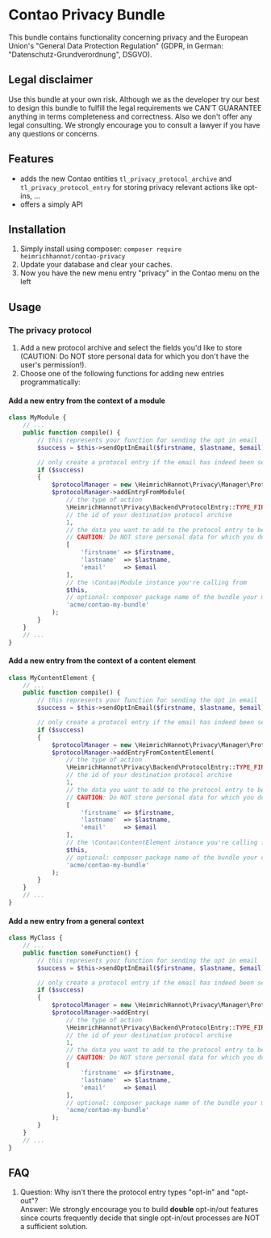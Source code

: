 # Contao Privacy Bundle

This bundle contains functionality concerning privacy and the European Union's "General Data Protection Regulation" (GDPR, in German: "Datenschutz-Grundverordnung", DSGVO).

## Legal disclaimer

Use this bundle at your own risk. Although we as the developer try our best to design this bundle to fulfill the legal requirements we CAN'T GUARANTEE anything in terms completeness and correctness. Also we don't offer any legal consulting. We strongly encourage you to consult a lawyer if you have any questions or concerns.

## Features

- adds the new Contao entities `tl_privacy_protocol_archive` and `tl_privacy_protocol_entry` for storing privacy relevant actions like opt-ins, ...
- offers a simply API

## Installation

1. Simply install using composer: `composer require heimrichhannot/contao-privacy`
2. Update your database and clear your caches.
3. Now you have the new menu entry "privacy" in the Contao menu on the left

## Usage

### The privacy protocol

1. Add a new protocol archive and select the fields you'd like to store (CAUTION: Do NOT store personal data for which you don't have the user's permission!).
2. Choose one of the following functions for adding new entries programmatically:

#### Add a new entry from the context of a module

```php
class MyModule {
    // ...
    public function compile() {
        // this represents your function for sending the opt in email
        $success = $this->sendOptInEmail($firstname, $lastname, $email);

        // only create a protocol entry if the email has indeed been sent
        if ($success)
        {
            $protocolManager = new \HeimrichHannot\Privacy\Manager\ProtocolManager();
            $protocolManager->addEntryFromModule(
                // the type of action
                \HeimrichHannot\Privacy\Backend\ProtocolEntry::TYPE_FIRST_OPT_IN,
                // the id of your destination protocol archive
                1,
                // the data you want to add to the protocol entry to be created
                // CAUTION: Do NOT store personal data for which you don't have the user's permission!
                [
                    'firstname' => $firstname,
                    'lastname'  => $lastname,
                    'email'     => $email
                ],
                // the \Contao\Module instance you're calling from
                $this,
                // optional: composer package name of the bundle your module lives in (version is retrieved automatically from composer.lock)
                'acme/contao-my-bundle'
            );
        }
    }
    // ...
}
```

#### Add a new entry from the context of a content element

```php
class MyContentElement {
    // ...
    public function compile() {
        // this represents your function for sending the opt in email
        $success = $this->sendOptInEmail($firstname, $lastname, $email);

        // only create a protocol entry if the email has indeed been sent
        if ($success)
        {
            $protocolManager = new \HeimrichHannot\Privacy\Manager\ProtocolManager();
            $protocolManager->addEntryFromContentElement(
                // the type of action
                \HeimrichHannot\Privacy\Backend\ProtocolEntry::TYPE_FIRST_OPT_IN,
                // the id of your destination protocol archive
                1,
                // the data you want to add to the protocol entry to be created
                // CAUTION: Do NOT store personal data for which you don't have the user's permission!
                [
                    'firstname' => $firstname,
                    'lastname'  => $lastname,
                    'email'     => $email
                ],
                // the \Contao\ContentElement instance you're calling from
                $this,
                // optional: composer package name of the bundle your content element lives in (version is retrieved automatically from composer.lock)
                'acme/contao-my-bundle'
            );
        }
    }
    // ...
}
```

#### Add a new entry from a general context

```php
class MyClass {
    // ...
    public function someFunction() {
        // this represents your function for sending the opt in email
        $success = $this->sendOptInEmail($firstname, $lastname, $email);

        // only create a protocol entry if the email has indeed been sent
        if ($success)
        {
            $protocolManager = new \HeimrichHannot\Privacy\Manager\ProtocolManager();
            $protocolManager->addEntry(
                // the type of action
                \HeimrichHannot\Privacy\Backend\ProtocolEntry::TYPE_FIRST_OPT_IN,
                // the id of your destination protocol archive
                1,
                // the data you want to add to the protocol entry to be created
                // CAUTION: Do NOT store personal data for which you don't have the user's permission!
                [
                    'firstname' => $firstname,
                    'lastname'  => $lastname,
                    'email'     => $email
                ],
                // optional: composer package name of the bundle your module lives in (version is retrieved automatically from composer.lock)
                'acme/contao-my-bundle'
            );
        }
    }
    // ...
}
```

## FAQ

1. Question: Why isn't there the protocol entry types "opt-in" and "opt-out"?<br>
   Answer: We strongly encourage you to build __double__ opt-in/out features since courts frequently decide that single opt-in/out processes are NOT a sufficient solution.